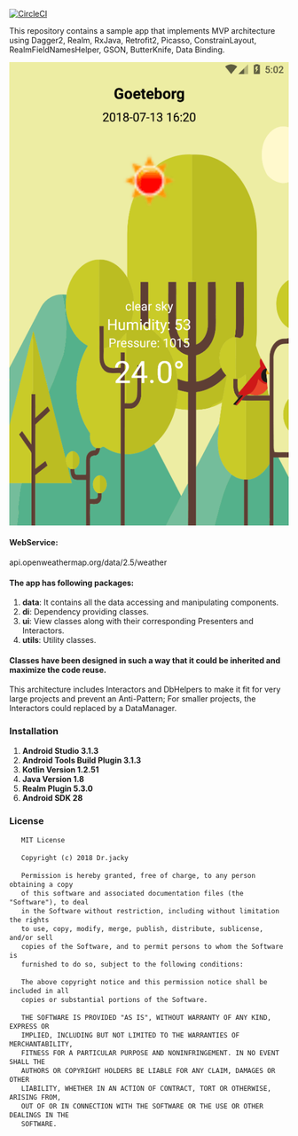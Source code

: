 [![CircleCI](https://circleci.com/gh/Drjacky/Cevt/tree/master.svg?style=svg)](https://circleci.com/gh/Drjacky/Cevt/tree/master)

This repository contains a sample app that implements MVP architecture using Dagger2, Realm, RxJava, Retrofit2, Picasso,
ConstrainLayout, RealmFieldNamesHelper, GSON, ButterKnife, Data Binding.

![Screenshot](https://raw.githubusercontent.com/Drjacky/Cevt/master/Goeteborg.png)

#### WebService:
api.openweathermap.org/data/2.5/weather

#### The app has following packages:
1. **data**: It contains all the data accessing and manipulating components.
2. **di**: Dependency providing classes.
3. **ui**: View classes along with their corresponding Presenters and Interactors.
4. **utils**: Utility classes.

#### Classes have been designed in such a way that it could be inherited and maximize the code reuse.

This architecture includes Interactors and DbHelpers to make it fit for very large projects and prevent an Anti-Pattern;
For smaller projects, the Interactors could replaced by a DataManager.

### Installation

1. **Android Studio 3.1.3**
2. **Android Tools Build Plugin 3.1.3**
3. **Kotlin Version 1.2.51**
4. **Java Version 1.8**
5. **Realm Plugin 5.3.0**
6. **Android SDK 28**


### License
```
   MIT License
   
   Copyright (c) 2018 Dr.jacky
   
   Permission is hereby granted, free of charge, to any person obtaining a copy
   of this software and associated documentation files (the "Software"), to deal
   in the Software without restriction, including without limitation the rights
   to use, copy, modify, merge, publish, distribute, sublicense, and/or sell
   copies of the Software, and to permit persons to whom the Software is
   furnished to do so, subject to the following conditions:
   
   The above copyright notice and this permission notice shall be included in all
   copies or substantial portions of the Software.
   
   THE SOFTWARE IS PROVIDED "AS IS", WITHOUT WARRANTY OF ANY KIND, EXPRESS OR
   IMPLIED, INCLUDING BUT NOT LIMITED TO THE WARRANTIES OF MERCHANTABILITY,
   FITNESS FOR A PARTICULAR PURPOSE AND NONINFRINGEMENT. IN NO EVENT SHALL THE
   AUTHORS OR COPYRIGHT HOLDERS BE LIABLE FOR ANY CLAIM, DAMAGES OR OTHER
   LIABILITY, WHETHER IN AN ACTION OF CONTRACT, TORT OR OTHERWISE, ARISING FROM,
   OUT OF OR IN CONNECTION WITH THE SOFTWARE OR THE USE OR OTHER DEALINGS IN THE
   SOFTWARE.
```
